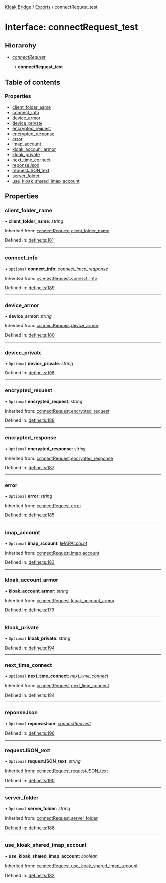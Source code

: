 [Kloak Bridge](../README.md) / [Exports](../modules.md) / connectRequest_test

# Interface: connectRequest\_test

## Hierarchy

* [*connectRequest*](connectrequest.md)

  ↳ **connectRequest_test**

## Table of contents

### Properties

- [client\_folder\_name](connectrequest_test.md#client_folder_name)
- [connect\_info](connectrequest_test.md#connect_info)
- [device\_armor](connectrequest_test.md#device_armor)
- [device\_private](connectrequest_test.md#device_private)
- [encrypted\_request](connectrequest_test.md#encrypted_request)
- [encrypted\_response](connectrequest_test.md#encrypted_response)
- [error](connectrequest_test.md#error)
- [imap\_account](connectrequest_test.md#imap_account)
- [kloak\_account\_armor](connectrequest_test.md#kloak_account_armor)
- [kloak\_private](connectrequest_test.md#kloak_private)
- [next\_time\_connect](connectrequest_test.md#next_time_connect)
- [reponseJson](connectrequest_test.md#reponsejson)
- [requestJSON\_text](connectrequest_test.md#requestjson_text)
- [server\_folder](connectrequest_test.md#server_folder)
- [use\_kloak\_shared\_imap\_account](connectrequest_test.md#use_kloak_shared_imap_account)

## Properties

### client\_folder\_name

• **client\_folder\_name**: *string*

Inherited from: [connectRequest](connectrequest.md).[client_folder_name](connectrequest.md#client_folder_name)

Defined in: [define.ts:181](https://github.com/CoNET-project/kloak-bridge/blob/feaa5e6/src/define.ts#L181)

___

### connect\_info

• `Optional` **connect\_info**: [*connect\_imap\_reqponse*](connect_imap_reqponse.md)

Inherited from: [connectRequest](connectrequest.md).[connect_info](connectrequest.md#connect_info)

Defined in: [define.ts:189](https://github.com/CoNET-project/kloak-bridge/blob/feaa5e6/src/define.ts#L189)

___

### device\_armor

• **device\_armor**: *string*

Inherited from: [connectRequest](connectrequest.md).[device_armor](connectrequest.md#device_armor)

Defined in: [define.ts:180](https://github.com/CoNET-project/kloak-bridge/blob/feaa5e6/src/define.ts#L180)

___

### device\_private

• `Optional` **device\_private**: *string*

Defined in: [define.ts:195](https://github.com/CoNET-project/kloak-bridge/blob/feaa5e6/src/define.ts#L195)

___

### encrypted\_request

• `Optional` **encrypted\_request**: *string*

Inherited from: [connectRequest](connectrequest.md).[encrypted_request](connectrequest.md#encrypted_request)

Defined in: [define.ts:188](https://github.com/CoNET-project/kloak-bridge/blob/feaa5e6/src/define.ts#L188)

___

### encrypted\_response

• `Optional` **encrypted\_response**: *string*

Inherited from: [connectRequest](connectrequest.md).[encrypted_response](connectrequest.md#encrypted_response)

Defined in: [define.ts:187](https://github.com/CoNET-project/kloak-bridge/blob/feaa5e6/src/define.ts#L187)

___

### error

• `Optional` **error**: *string*

Inherited from: [connectRequest](connectrequest.md).[error](connectrequest.md#error)

Defined in: [define.ts:185](https://github.com/CoNET-project/kloak-bridge/blob/feaa5e6/src/define.ts#L185)

___

### imap\_account

• `Optional` **imap\_account**: [*IMAPAccount*](imapaccount.md)

Inherited from: [connectRequest](connectrequest.md).[imap_account](connectrequest.md#imap_account)

Defined in: [define.ts:183](https://github.com/CoNET-project/kloak-bridge/blob/feaa5e6/src/define.ts#L183)

___

### kloak\_account\_armor

• **kloak\_account\_armor**: *string*

Inherited from: [connectRequest](connectrequest.md).[kloak_account_armor](connectrequest.md#kloak_account_armor)

Defined in: [define.ts:179](https://github.com/CoNET-project/kloak-bridge/blob/feaa5e6/src/define.ts#L179)

___

### kloak\_private

• `Optional` **kloak\_private**: *string*

Defined in: [define.ts:194](https://github.com/CoNET-project/kloak-bridge/blob/feaa5e6/src/define.ts#L194)

___

### next\_time\_connect

• `Optional` **next\_time\_connect**: [*next\_time\_connect*](next_time_connect.md)

Inherited from: [connectRequest](connectrequest.md).[next_time_connect](connectrequest.md#next_time_connect)

Defined in: [define.ts:184](https://github.com/CoNET-project/kloak-bridge/blob/feaa5e6/src/define.ts#L184)

___

### reponseJson

• `Optional` **reponseJson**: [*connectRequest*](connectrequest.md)

Defined in: [define.ts:196](https://github.com/CoNET-project/kloak-bridge/blob/feaa5e6/src/define.ts#L196)

___

### requestJSON\_text

• `Optional` **requestJSON\_text**: *string*

Inherited from: [connectRequest](connectrequest.md).[requestJSON_text](connectrequest.md#requestjson_text)

Defined in: [define.ts:190](https://github.com/CoNET-project/kloak-bridge/blob/feaa5e6/src/define.ts#L190)

___

### server\_folder

• `Optional` **server\_folder**: *string*

Inherited from: [connectRequest](connectrequest.md).[server_folder](connectrequest.md#server_folder)

Defined in: [define.ts:186](https://github.com/CoNET-project/kloak-bridge/blob/feaa5e6/src/define.ts#L186)

___

### use\_kloak\_shared\_imap\_account

• **use\_kloak\_shared\_imap\_account**: *boolean*

Inherited from: [connectRequest](connectrequest.md).[use_kloak_shared_imap_account](connectrequest.md#use_kloak_shared_imap_account)

Defined in: [define.ts:182](https://github.com/CoNET-project/kloak-bridge/blob/feaa5e6/src/define.ts#L182)
